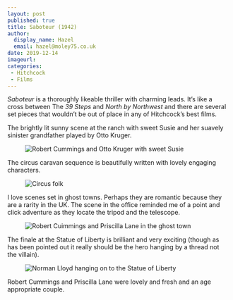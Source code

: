 ```yaml
---
layout: post
published: true
title: Saboteur (1942)
author:
  display_name: Hazel
  email: hazel@moley75.co.uk
date: 2019-12-14
imageurl: 
categories:
 - Hitchcock
 - Films
---
```

_Saboteur_ is a thoroughly likeable thriller with charming leads. It’s like a cross between The _39 Steps_ and _North by Northwest_ and there are several set pieces that wouldn’t be out of place in any of Hitchcock’s best films.

The brightly lit sunny scene at the ranch with sweet Susie and her suavely sinister grandfather played by Otto Kruger.
<figure class="caption aligncenter"><img src="https://thejar.hitchcock.zone/1000/Saboteur%20(1942)/0191.jpg" class="img-responsive" alt="Robert Cummings and Otto Kruger with sweet Susie" /><figcaption class="aligncenter"></figcaption></figure>

The circus caravan sequence is beautifully written with lovely engaging characters.
<figure class="caption aligncenter"><img src="https://thejar.hitchcock.zone/1000/Saboteur%20(1942)/0439.jpg" class="img-responsive" alt="Circus folk" /><figcaption></figcaption></figure>

I love scenes set in ghost towns. Perhaps they are romantic because they are a rarity in the UK. The scene in the office reminded me of a point and click adventure as they locate the tripod and the telescope.
<figure class="caption aligncenter"><img src="https://thejar.hitchcock.zone/1000/Saboteur%20(1942)/0503.jpg" class="img-responsive" alt="Robert Cuimmings and Priscilla Lane in the ghost town" /><figcaption></figcaption></figure>

The finale at the Statue of Liberty is brilliant and very exciting (though as has been pointed out it really should be the hero hanging by a thread not the villain).
<figure class="caption aligncenter"><img src="https://thejar.hitchcock.zone/1000/Saboteur%20(1942)/0992.jpg" class="img-responsive" alt="Norman Lloyd hanging on to the Statue of Liberty" /><figcaption></figcaption></figure>

Robert Cummings and Priscilla Lane were lovely and fresh and an age appropriate couple.




